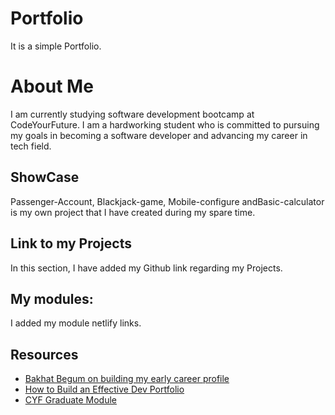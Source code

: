 # Portfolio

It is a simple Portfolio.

# About Me

I am currently studying software development bootcamp at
CodeYourFuture. I am a hardworking student who is committed to
pursuing my goals in becoming a software developer and advancing my
career in tech field.

## ShowCase

Passenger-Account, Blackjack-game, Mobile-configure andBasic-calculator is my own project that I have created during my spare time.

## Link to my Projects

In this section, I have added my Github link regarding my Projects.

## My modules:

I added my module netlify links.

## Resources

- [Bakhat Begum on building my early career profile](https://github.com/BakhatBegum/Portfolio/tree/NW6/Bakhat-begum)
- [How to Build an Effective Dev Portfolio](https://www.joshwcomeau.com/effective-portfolio/)
- [CYF Graduate Module](https://module-graduates.codeyourfuture.io/)
